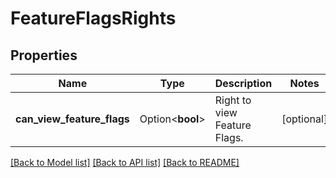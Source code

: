 # FeatureFlagsRights

## Properties

Name | Type | Description | Notes
------------ | ------------- | ------------- | -------------
**can_view_feature_flags** | Option<**bool**> | Right to view Feature Flags. | [optional]

[[Back to Model list]](../README.md#documentation-for-models) [[Back to API list]](../README.md#documentation-for-api-endpoints) [[Back to README]](../README.md)


